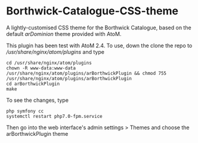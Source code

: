 # Borthwick-Catalogue-CSS-theme
A lightly-customised CSS theme for the Borthwick Catalogue, based on the default *arDominion* theme provided with AtoM.

This plugin has been test with AtoM 2.4. To use, down the clone the repo to */usr/share/nginx/atom/plugins* and type

    cd /usr/share/nginx/atom/plugins
    chown -R www-data:www-data /usr/share/nginx/atom/plugins/arBorthwickPlugin && chmod 755 /usr/share/nginx/atom/plugins/arBorthwickPlugin
    cd arBorthwickPlugin
    make

To see the changes, type

    php symfony cc
    systemctl restart php7.0-fpm.service

Then go into the web interface's admin settings > Themes and choose the arBorthwickPlugin theme
